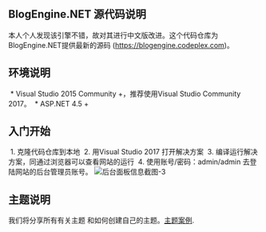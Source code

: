 ## BlogEngine.NET 源代码说明
本人个人发现该引擎不错，故对其进行中文版改进。这个代码仓库为BlogEngine.NET提供最新的源码 (https://blogengine.codeplex.com)。

## 环境说明
  * Visual Studio 2015 Community +，推荐使用Visual Studio Community 2017。
  * ASP.NET 4.5 +

## 入门开始
  1. 克隆代码仓库到本地
  2. 用Visual Studio 2017 打开解决方案
  3. 编译运行解决方案，同通过浏览器可以查看网站的运行
  4. 使用账号/密码：admin/admin 去登陆网站的后台管理员账号。
![后台面板信息截图-3](https://cloud.githubusercontent.com/assets/1932785/11760070/0012f9d8-a052-11e5-84a8-e9097cb85f23.png)

## 主题说明
我们将分享所有有关主题 和如何创建自己的主题。[主题案例](http://francis.bio/BlogEngine/).

